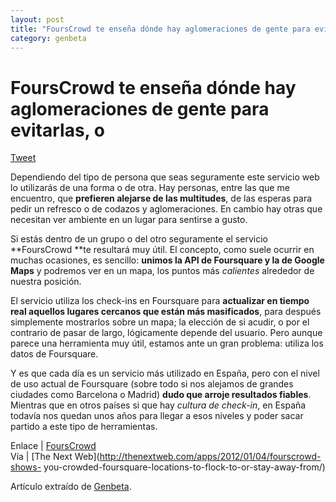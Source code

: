 ```yaml
---
layout: post
title: "FoursCrowd te enseña dónde hay aglomeraciones de gente para evitarlas, o"
category: genbeta
---
```


# FoursCrowd te enseña dónde hay aglomeraciones de gente para evitarlas, o

[Tweet](http://twitter.com/share)

Dependiendo del tipo de persona que seas seguramente este servicio web lo
utilizarás de una forma o de otra. Hay personas, entre las que me encuentro,
que **prefieren alejarse de las multitudes**, de las esperas para pedir un
refresco o de codazos y aglomeraciones. En cambio hay otras que necesitan ver
ambiente en un lugar para sentirse a gusto.

Si estás dentro de un grupo o del otro seguramente el servicio **FoursCrowd
**te resultará muy útil. El concepto, como suele ocurrir en muchas ocasiones,
es sencillo: **unimos la API de Foursquare y la de Google Maps** y podremos
ver en un mapa, los puntos más _calientes_ alrededor de nuestra posición.  
  
El servicio utiliza los check-ins en Foursquare para **actualizar en tiempo
real aquellos lugares cercanos que están más masificados**, para después
simplemente mostrarlos sobre un mapa; la elección de si acudir, o por el
contrario de pasar de largo, lógicamente depende del usuario. Pero aunque
parece una herramienta muy útil, estamos ante un gran problema: utiliza los
datos de Foursquare.

Y es que cada día es un servicio más utilizado en España, pero con el nivel de
uso actual de Foursquare (sobre todo si nos alejamos de grandes ciudades como
Barcelona o Madrid) **dudo que arroje resultados fiables**. Mientras que en
otros países si que hay _cultura de check-in_, en España todavía nos quedan
unos años para llegar a esos niveles y poder sacar partido a este tipo de
herramientas.

Enlace | [FoursCrowd](http://www.fourscrowd.com)  
Vía | [The Next Web](http://thenextweb.com/apps/2012/01/04/fourscrowd-shows-
you-crowded-foursquare-locations-to-flock-to-or-stay-away-from/)

Artículo extraído de [Genbeta](http://www.genbeta.com).
